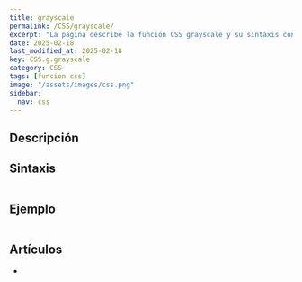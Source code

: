 ```yaml
---
title: grayscale
permalink: /CSS/grayscale/
excerpt: "La página describe la función CSS grayscale y su sintaxis con ejemplos."
date: 2025-02-18
last_modified_at: 2025-02-18
key: CSS.g.grayscale
category: CSS
tags: [funcion css]
image: "/assets/images/css.png"
sidebar:
  nav: css
---
```


## Descripción


## Sintaxis


```css

```


## Ejemplo


```css

```


## Artículos

- 
